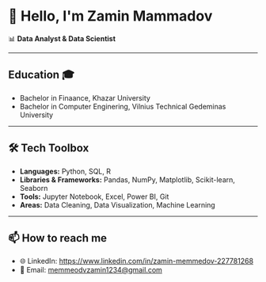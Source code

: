 # 👋 Hello, I'm Zamin Mammadov

📊 **Data Analyst & Data Scientist**  

---
## Education 🎓
- Bachelor in Finaance, Khazar University
- Bachelor in Computer Enginering, Vilnius Technical Gedeminas University
---
## 🛠️ Tech Toolbox
- **Languages:** Python, SQL, R  
- **Libraries & Frameworks:** Pandas, NumPy, Matplotlib, Scikit-learn, Seaborn  
- **Tools:** Jupyter Notebook, Excel, Power BI, Git  
- **Areas:** Data Cleaning, Data Visualization, Machine Learning  
---
## 📫 How to reach me
- 🌐 LinkedIn: https://www.linkedin.com/in/zamin-memmedov-227781268 
- 📧 Email: memmeodvzamin1234@gmail.com  


